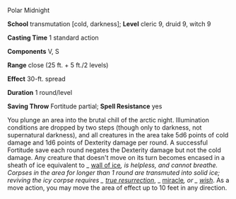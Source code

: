 Polar Midnight

**School** transmutation [cold, darkness]; **Level** cleric 9, druid 9, witch 9

**Casting Time** 1 standard action

**Components** V, S

**Range** close (25 ft. + 5 ft./2 levels)

**Effect** 30-ft. spread

**Duration** 1 round/level

**Saving Throw** Fortitude partial; **Spell Resistance** yes

You plunge an area into the brutal chill of the arctic night. Illumination conditions are dropped by two steps (though only to darkness, not supernatural darkness), and all creatures in the area take 5d6 points of cold damage and 1d6 points of Dexterity damage per round. A successful Fortitude save each round negates the Dexterity damage but not the cold damage. Any creature that doesn't move on its turn becomes encased in a sheath of ice equivalent to _ [wall of ice](spells/wallOfIce.md#_wall-of-ice)_, is helpless, and cannot breathe. Corpses in the area for longer than 1 round are transmuted into solid ice; reviving the icy corpse requires _ [true resurrection](spells/trueResurrection.md#_true-resurrection)_, _ [miracle](spells/miracle.md#_miracle)_, or _ [wish](spells/wish.md#_wish)_. As a move action, you may move the area of effect up to 10 feet in any direction.


